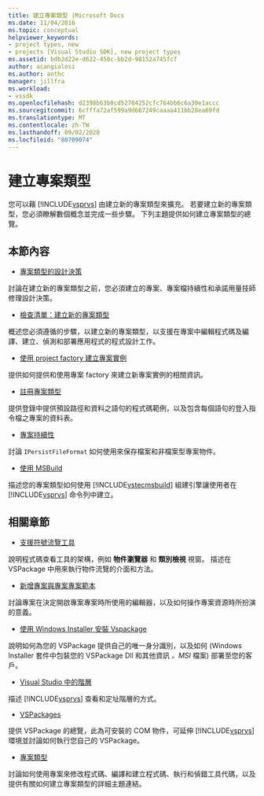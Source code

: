 ```yaml
---
title: 建立專案類型 |Microsoft Docs
ms.date: 11/04/2016
ms.topic: conceptual
helpviewer_keywords:
- project types, new
- projects [Visual Studio SDK], new project types
ms.assetid: bdb2d22e-d622-450c-bb2d-98152a745fcf
author: acangialosi
ms.author: anthc
manager: jillfra
ms.workload:
- vssdk
ms.openlocfilehash: d2398b63b8cd52784252cfc764bb6c6a30e1accc
ms.sourcegitcommit: 6cfffa72af599a9d667249caaaa411bb28ea69fd
ms.translationtype: MT
ms.contentlocale: zh-TW
ms.lasthandoff: 09/02/2020
ms.locfileid: "80709074"
---
```

# <a name="create-project-types"></a>建立專案類型
您可以藉 [!INCLUDE[vsprvs](../../code-quality/includes/vsprvs_md.md)] 由建立新的專案類型來擴充。 若要建立新的專案類型，您必須瞭解數個概念並完成一些步驟。 下列主題提供如何建立專案類型的總覽。

## <a name="in-this-section"></a>本節內容
- [專案類型的設計決策](../../extensibility/internals/project-type-design-decisions.md)

 討論在建立新的專案類型之前，您必須建立的專案、專案檔持續性和承諾用量技師修理設計決策。

- [檢查清單：建立新的專案類型](../../extensibility/internals/checklist-creating-new-project-types.md)

 概述您必須遵循的步驟，以建立新的專案類型，以支援在專案中編輯程式碼及編譯、建立、偵測和部署應用程式的程式設計工作。

- [使用 project factory 建立專案實例](../../extensibility/internals/creating-project-instances-by-using-project-factories.md)

 提供如何提供和使用專案 factory 來建立新專案實例的相關資訊。

- [註冊專案類型](../../extensibility/internals/registering-a-project-type.md)

 提供登錄中提供預設路徑和資料之語句的程式碼範例，以及包含每個語句的登入指令檔之專案的資料表。

- [專案持續性](../../extensibility/internals/project-persistence.md)

 討論 `IPersistFileFormat` 如何使用來保存檔案和非檔案型專案物件。

- [使用 MSBuild](../../extensibility/internals/using-msbuild.md)

 描述您的專案類型如何使用 [!INCLUDE[vstecmsbuild](../../extensibility/internals/includes/vstecmsbuild_md.md)] 組建引擎讓使用者在 [!INCLUDE[vsprvs](../../code-quality/includes/vsprvs_md.md)] 命令列中建立。

## <a name="related-sections"></a>相關章節
- [支援符號流覽工具](../../extensibility/internals/supporting-symbol-browsing-tools.md)

 說明程式碼查看工具的架構，例如 **物件瀏覽器** 和 **類別檢視** 視窗。 描述在 VSPackage 中用來執行物件流覽的介面和方法。

- [新增專案與專案專案範本](../../extensibility/internals/adding-project-and-project-item-templates.md)

 討論專案在決定開啟專案專案時所使用的編輯器，以及如何操作專案資源時所扮演的意義。

- [使用 Windows Installer 安裝 Vspackage](../../extensibility/internals/installing-vspackages-with-windows-installer.md)

 說明如何為您的 VSPackage 提供自己的唯一身分識別，以及如何 (Windows Installer 套件中包裝您的 VSPackage Dll 和其他資訊 *。MSI* 檔案) 部署至您的客戶。

- [Visual Studio 中的階層](../../extensibility/internals/hierarchies-in-visual-studio.md)

 描述 [!INCLUDE[vsprvs](../../code-quality/includes/vsprvs_md.md)] 查看和定址階層的方式。

- [VSPackages](../../extensibility/internals/vspackages.md)

 提供 VSPackage 的總覽，此為可安裝的 COM 物件，可延伸 [!INCLUDE[vsprvs](../../code-quality/includes/vsprvs_md.md)] 環境並討論如何執行您自己的 VSPackage。

- [專案類型](../../extensibility/internals/project-types.md)

 討論如何使用專案來修改程式碼、編譯和建立程式碼、執行和偵錯工具代碼，以及提供有關如何建立專案類型的詳細主題連結。

